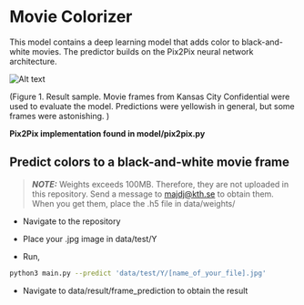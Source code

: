 # Movie Colorizer

This model contains a deep learning model that adds color to black-and-white movies. The predictor builds on the Pix2Pix neural network architecture.

![ Alt text](data/result_sample.gif)

(Figure 1. Result sample. Movie frames from Kansas City Confidential were used to evaluate the model. Predictions were yellowish in general, but some frames were astonishing. )

**Pix2Pix implementation found in model/pix2pix.py**


## Predict colors to a black-and-white movie frame

> **_NOTE:_**  Weights exceeds 100MB. Therefore, they are not uploaded in this repository. Send a message to majdj@kth.se to obtain them. When you get them, place the .h5 file in data/weights/

* Navigate to the repository

* Place your .jpg image in data/test/Y

* Run,

```bash
python3 main.py --predict 'data/test/Y/[name_of_your_file].jpg'
```

* Navigate to data/result/frame_prediction to obtain the result
